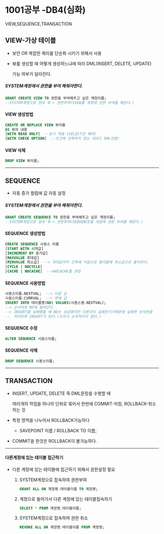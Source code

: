 # 1001공부 -DB4(심화)

VIEW,SEQUENCE,TRANSACTION

## VIEW-가상 테이블

- 보안 OR 복잡한 쿼리를 단순화 시키기 위해서 사용

- 뷰를 생성할 때 어떻게 생성하느냐에 따라 DML(INSERT, DELETE, UPDATE)

  가능 여부가 달라진다.

##### SYSTEM계정에서 권한을 부여 해줘야한다.

```SQL
GRANT CREATE VIEW TO 권한을 부여해주고 싶은 계정이름;
--SYSTEM계정으로 접속 후-> 권한부여(VIEW를 계정에 권한 부여를 해준다.)
```

#### VIEW 생성방법

```SQL
CREATE OR REPLACE VIEW 뷰이름
AS 뷰의 내용
[WITH READ ONLY]  --읽기 적용 (SELECT만 해라)
[WITH CHECK OPTION]  --조건에 만족하지 않는 레코드 DML안됨!
```

#### VIEW 삭제

```SQL
DROP VIEW 뷰이름;
```

------

## SEQUENCE

- 자동 증가 컬럼에 값 자동 설정

##### SYSTEM계정에서 권한을 부여 해줘야한다.

```SQL
GRANT CREATE SEQUENCE TO 권한을 부여해주고 싶은 계정이름;
--SYSTEM계정으로 접속 후-> 권한부여(SEQUENCE를 계정에 권한 부여를 해준다.)
```

#### SEQUENCE 생성방법

```SQL
CREATE SEQUENCE 시퀀스 이름
[START WITH 시작값]
[INCREMENT BY 증가값]
[MAXVALUE 최대값]
[MINVALUE 최소값]  --> 최대값까지 간후에 처음으로 돌아올때 최소값으로 돌아온다.
[CYCLE | NOCYCLE]
[CACHE | NOCACHE]  -->NOCACHE를 권장
```

#### SEQUENCE 사용방법

```SQL
시퀀스이름.NEXTVAL;  --> 다음 값 
시퀀스이름.CURRVAL;  --> 현재 값
INSERT INTO 테이블명(NO) VALUES(시퀀스명.NEXTVAL);
--> 순서대로 NO에 들어간다.
--> INSERT를 실패했을 때 NO는 성공했지만 다른것이 실패한거기때문에 실패한 숫자만큼
--	띄어진후 INSERT가 된다.(숫자가 순차적이지 않다.) 
```

#### SEQUENCE 수정

```SQL
ALTER SEQUENCE 시퀀스이름;
```

#### SEQUENCE 삭제

```SQL
DROP SEQUENCE 시퀀스이름;
```

------

## TRANSACTION 

- INSERT, UPDATE, DELETE 즉 DML문장을 수행할 때 

  여러개의 작업을 하나의 단위로 묶어서 한번에 COMMIT-저장, ROLLBACK-취소 하는 것

- 특정 영역을 나누어서 ROLLBACK가능하다

  - SAVEPOINT 이름 / ROLLBACK TO 이름;

- COMMIT을 한것은 ROLLBACK이 불가능하다.

<HR>

#### 다른계정에 있는 테이블 접근하기

- 다른 계정에 있는 테이블에 접근하기 위해서 권한설정 필요

  1. SYSTEM계정으로 접속하여 권한부여

     ```SQL
     GRANT ALL ON 계정명.테이블이름 TO 계정명;
     ```

  2. 계정으로 들어가서 다른 계정에 있는 테이블접속하기

     ```SQL
     SELECT * FROM 계정명.테이블이름;
     ```

  3. SYSTEM계정으로 접속하여 권한 취소

     ```SQL
     REVOKE ALL ON 계정명.테이블이름 FROM 계정명;
     ```
